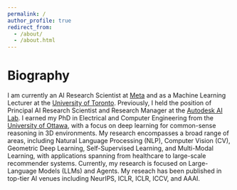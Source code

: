 ```yaml
---
permalink: /
author_profile: true
redirect_from: 
  - /about/
  - /about.html
---
```


<h1>Biography</h1>
I am currently an AI Research Scientist at <a href="https://ai.meta.com/">Meta</a> and as a Machine Learning Lecturer at the <a href="https://www.utoronto.ca/">University of Toronto</a>. Previously, I held the position of Principal AI Research Scientist and Research Manager at the <a href="https://www.research.autodesk.com/research-areas/science/ai-lab/">Autodesk AI Lab</a>. I earned my PhD in Electrical and Computer Engineering from the <a href="https://www.uottawa.ca/">University of Ottawa</a>, with a focus on deep learning for common-sense reasoning in 3D environments. My research encompasses a broad range of areas, including Natural Language Processing (NLP), Computer Vision (CV), Geometric Deep Learning, Self-Supervised Learning, and Multi-Modal Learning, with applications spanning from healthcare to large-scale recommender systems. Currently, my research is focused on Large-Language Models (LLMs) and Agents. My reseach has been published in top-tier AI venues including NeurIPS, ICLR, ICLR, ICCV, and AAAI.
